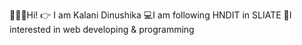 🙋🏻‍♀️Hi!
👉 I am Kalani Dinushika
💻I am following HNDIT in SLIATE
💁I interested in web developing & programming
